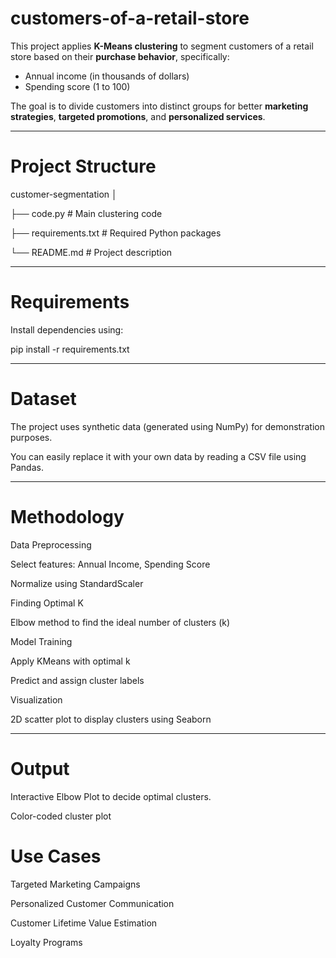 # customers-of-a-retail-store
This project applies **K-Means clustering** to segment customers of a retail store based on their **purchase behavior**, specifically:

- Annual income (in thousands of dollars)
- Spending score (1 to 100)

The goal is to divide customers into distinct groups for better **marketing strategies**, **targeted promotions**, and **personalized services**.

---

# Project Structure

customer-segmentation
│

├── code.py      # Main clustering code


├── requirements.txt     # Required Python packages


└── README.md        # Project description


---

# Requirements

Install dependencies using:

pip install -r requirements.txt

---

# Dataset

The project uses synthetic data (generated using NumPy) for demonstration purposes.

You can easily replace it with your own data by reading a CSV file using Pandas.

---

# Methodology

Data Preprocessing

Select features: Annual Income, Spending Score

Normalize using StandardScaler

Finding Optimal K

Elbow method to find the ideal number of clusters (k)

Model Training

Apply KMeans with optimal k

Predict and assign cluster labels

Visualization

2D scatter plot to display clusters using Seaborn

---

# Output

Interactive Elbow Plot to decide optimal clusters.

Color-coded cluster plot

# Use Cases

Targeted Marketing Campaigns

Personalized Customer Communication

Customer Lifetime Value Estimation

Loyalty Programs

